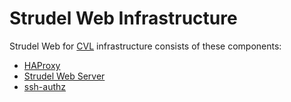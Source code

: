 # Strudel Web Infrastructure

Strudel Web for [CVL](https://desktop.cvl.org.au) infrastructure consists of these components:   
* [HAProxy](./HAPROXY.md)   
* [Strudel Web Server](./STRUDELWEB.md)   
* [ssh-authz](https://github.com/monash-merc/ssh-authz)

